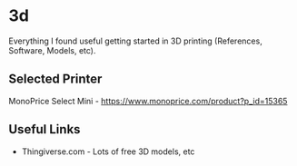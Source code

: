 # 3d
Everything I found useful getting started in 3D printing (References, Software, Models, etc).

## Selected Printer
MonoPrice Select Mini - https://www.monoprice.com/product?p_id=15365

## Useful Links
- Thingiverse.com - Lots of free 3D models, etc
